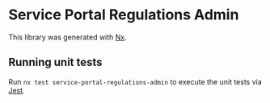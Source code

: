 # Service Portal Regulations Admin

This library was generated with [Nx](https://nx.dev).

## Running unit tests

Run `nx test service-portal-regulations-admin` to execute the unit tests via [Jest](https://jestjs.io).
